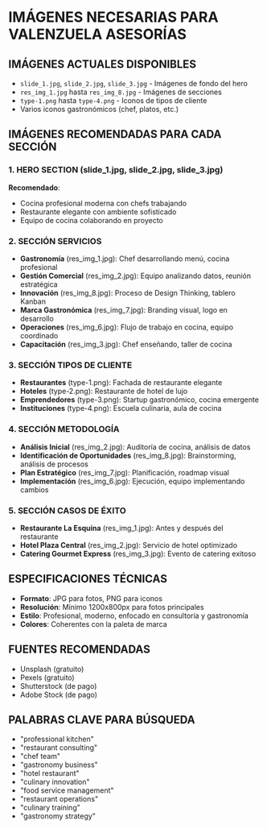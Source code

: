 # IMÁGENES NECESARIAS PARA VALENZUELA ASESORÍAS

## IMÁGENES ACTUALES DISPONIBLES
- `slide_1.jpg`, `slide_2.jpg`, `slide_3.jpg` - Imágenes de fondo del hero
- `res_img_1.jpg` hasta `res_img_8.jpg` - Imágenes de secciones
- `type-1.png` hasta `type-4.png` - Iconos de tipos de cliente
- Varios iconos gastronómicos (chef, platos, etc.)

## IMÁGENES RECOMENDADAS PARA CADA SECCIÓN

### 1. HERO SECTION (slide_1.jpg, slide_2.jpg, slide_3.jpg)
**Recomendado**: 
- Cocina profesional moderna con chefs trabajando
- Restaurante elegante con ambiente sofisticado
- Equipo de cocina colaborando en proyecto

### 2. SECCIÓN SERVICIOS
- **Gastronomía** (res_img_1.jpg): Chef desarrollando menú, cocina profesional
- **Gestión Comercial** (res_img_2.jpg): Equipo analizando datos, reunión estratégica
- **Innovación** (res_img_8.jpg): Proceso de Design Thinking, tablero Kanban
- **Marca Gastronómica** (res_img_7.jpg): Branding visual, logo en desarrollo
- **Operaciones** (res_img_6.jpg): Flujo de trabajo en cocina, equipo coordinado
- **Capacitación** (res_img_3.jpg): Chef enseñando, taller de cocina

### 3. SECCIÓN TIPOS DE CLIENTE
- **Restaurantes** (type-1.png): Fachada de restaurante elegante
- **Hoteles** (type-2.png): Restaurante de hotel de lujo
- **Emprendedores** (type-3.png): Startup gastronómico, cocina emergente
- **Instituciones** (type-4.png): Escuela culinaria, aula de cocina

### 4. SECCIÓN METODOLOGÍA
- **Análisis Inicial** (res_img_2.jpg): Auditoría de cocina, análisis de datos
- **Identificación de Oportunidades** (res_img_8.jpg): Brainstorming, análisis de procesos
- **Plan Estratégico** (res_img_7.jpg): Planificación, roadmap visual
- **Implementación** (res_img_6.jpg): Ejecución, equipo implementando cambios

### 5. SECCIÓN CASOS DE ÉXITO
- **Restaurante La Esquina** (res_img_1.jpg): Antes y después del restaurante
- **Hotel Plaza Central** (res_img_2.jpg): Servicio de hotel optimizado
- **Catering Gourmet Express** (res_img_3.jpg): Evento de catering exitoso

## ESPECIFICACIONES TÉCNICAS
- **Formato**: JPG para fotos, PNG para iconos
- **Resolución**: Mínimo 1200x800px para fotos principales
- **Estilo**: Profesional, moderno, enfocado en consultoría y gastronomía
- **Colores**: Coherentes con la paleta de marca

## FUENTES RECOMENDADAS
- Unsplash (gratuito)
- Pexels (gratuito)
- Shutterstock (de pago)
- Adobe Stock (de pago)

## PALABRAS CLAVE PARA BÚSQUEDA
- "professional kitchen"
- "restaurant consulting"
- "chef team"
- "gastronomy business"
- "hotel restaurant"
- "culinary innovation"
- "food service management"
- "restaurant operations"
- "culinary training"
- "gastronomy strategy"
